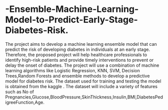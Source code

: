 # -Ensemble-Machine-Learning-Model-to-Predict-Early-Stage-Diabetes-Risk.

The project aims to develop a machine learning ensemble model that can predict the risk of developing diabetes in individuals at an early stage. Therefore, the proposed project will help healthcare professionals to identify high-risk patients and provide timely interventions to prevent or delay the onset of diabetes.
The project will use a combination of machine learning algorithms like Logistic Regression, KNN, SVM, Decision Trees,Random Forests and ensemble methods to develop a predictive model for diabetes risk. The dataset used for training and testing the model is obtained from the kaggle . The dataset will include a variety of features such as No of Pregnancies,Glucose,BloodPressure,SkinThickness,Insulin,BMI,DiabetesPedigreeFunction,Age.
